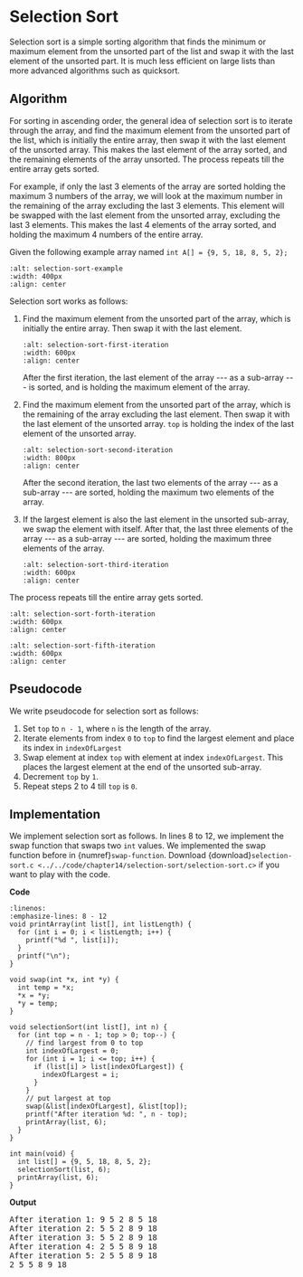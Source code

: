 # Selection Sort

Selection sort is a simple sorting algorithm that finds the minimum or maximum element from the unsorted part of the list and swap it with the last element of the unsorted part. It is much less efficient on large lists than more advanced algorithms such as quicksort. 

## Algorithm

For sorting in ascending order, the general idea of selection sort is to iterate through the array, and find the maximum element from the unsorted part of the list, which is initially the entire array, then swap it with the last element of the unsorted array. This makes the last element of the array sorted, and the remaining elements of the array unsorted. The process repeats till the entire array gets sorted. 

For example, if only the last 3 elements of the array are sorted holding the maximum 3 numbers of the array, we will look at the maximum number in the remaining of the array excluding the last 3 elements. This element will be swapped with the last element from the unsorted array, excluding the last 3 elements. This makes the last 4 elements of the array sorted, and holding the maximum 4 numbers of the entire array. 

Given the following example array named `int A[] = {9, 5, 18, 8, 5, 2};`

```{figure} ./images/selection-sort-example.png
:alt: selection-sort-example
:width: 400px
:align: center
```

Selection sort works as follows:

1. Find the maximum element from the unsorted part of the array, which is initially the entire array. Then swap it with the last element.

    ```{figure} ./images/selection-sort-first-iteration.png
    :alt: selection-sort-first-iteration
    :width: 600px
    :align: center
    ```

    After the first iteration, the last element of the array --- as a sub-array --- is sorted, and is holding the maximum element of the array.

2. Find the maximum element from the unsorted part of the array, which is the remaining of the array excluding the last element. Then swap it with the last element of the unsorted array. `top` is holding the index of the last element of the unsorted array.

    ```{figure} ./images/selection-sort-second-iteration.png
    :alt: selection-sort-second-iteration
    :width: 800px
    :align: center
    ```

    After the second iteration, the last two elements of the array --- as a sub-array --- are sorted, holding the maximum two elements of the array.

3. If the largest element is also the last element in the unsorted sub-array, we swap the element with itself. After that, the last three elements of the array --- as a sub-array --- are sorted, holding the maximum three elements of the array.

    ```{figure} ./images/selection-sort-third-iteration.png
    :alt: selection-sort-third-iteration
    :width: 600px
    :align: center
    ```

The process repeats till the entire array gets sorted.

```{figure} ./images/selection-sort-forth-iteration.png
:alt: selection-sort-forth-iteration
:width: 600px
:align: center
```

```{figure} ./images/selection-sort-fifth-iteration.png
:alt: selection-sort-fifth-iteration
:width: 600px
:align: center
```

## Pseudocode

We write pseudocode for selection sort as follows:

1. Set `top` to `n - 1`, where `n` is the length of the array.
2. Iterate elements from index `0` to `top` to find the largest element and place its index in `indexOfLargest`
3. Swap element at index `top` with element at index `indexOfLargest`. This places the largest element at the end of the unsorted sub-array.
4. Decrement `top` by `1`.
5. Repeat steps 2 to 4 till `top` is `0`.

## Implementation

We implement selection sort as follows. In lines $8$ to $12$, we implement the swap function that swaps two `int` values. We implemented the swap function before in {numref}`swap-function`. Download {download}`selection-sort.c <../../code/chapter14/selection-sort/selection-sort.c>` if you want to play with the code.

**Code**
```{code-block} c
:linenos:
:emphasize-lines: 8 - 12
void printArray(int list[], int listLength) {
  for (int i = 0; i < listLength; i++) {
    printf("%d ", list[i]);
  }
  printf("\n");
}

void swap(int *x, int *y) {
  int temp = *x;
  *x = *y;
  *y = temp;
}

void selectionSort(int list[], int n) {
  for (int top = n - 1; top > 0; top--) {
    // find largest from 0 to top
    int indexOfLargest = 0;
    for (int i = 1; i <= top; i++) {
      if (list[i] > list[indexOfLargest]) {
        indexOfLargest = i;
      }
    }
    // put largest at top
    swap(&list[indexOfLargest], &list[top]);
    printf("After iteration %d: ", n - top);
    printArray(list, 6);
  }
}

int main(void) {
  int list[] = {9, 5, 18, 8, 5, 2};
  selectionSort(list, 6);
  printArray(list, 6);
}
```

**Output**
<pre>
After iteration 1: 9 5 2 8 5 18 
After iteration 2: 5 5 2 8 9 18 
After iteration 3: 5 5 2 8 9 18 
After iteration 4: 2 5 5 8 9 18 
After iteration 5: 2 5 5 8 9 18 
2 5 5 8 9 18 
</pre>

